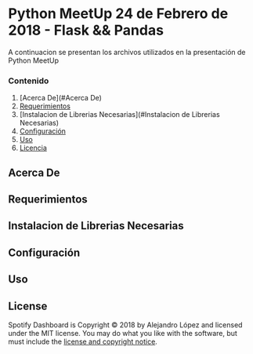 # Python MeetUp 24 de Febrero de 2018 - Flask && Pandas
A continuacion se presentan los archivos utilizados en la presentación de Python MeetUp

### Contenido
1. [Acerca De](#Acerca De)
2. [Requerimientos](#Requerimientos)
3. [Instalacion de Librerias Necesarias](#Instalacion de Librerias Necesarias)
4. [Configuración](#Configuración)
5. [Uso](#Uso)
6. [Licencia](#license)

## Acerca De

## Requerimientos

## Instalacion de Librerias Necesarias

## Configuración

## Uso

## License
Spotify Dashboard is Copyright © 2018 by Alejandro López and licensed under the MIT license. You may do what you like with the software, but must include the [license and copyright notice](https://github.com/aleva90/Python-MeetUp-Flask-Febrero-2018/blob/master/LICENSE).
